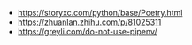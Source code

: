 



* <https://storyxc.com/python/base/Poetry.html>
* <https://zhuanlan.zhihu.com/p/81025311>
* <https://greyli.com/do-not-use-pipenv/>